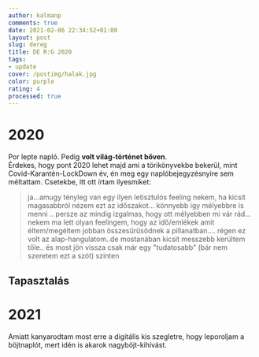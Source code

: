 ```yaml
---
author: kalmanp
comments: true
date: 2021-02-06 22:34:52+01:00
layout: post
slug: dereg
title: DE R:G 2020
tags:
- update
cover: /postimg/halak.jpg
color: purple
rating: 4
processed: true
---
```


# 2020
Por lepte napló. Pedig **volt világ-történet bőven**.  
Érdekes, hogy pont 2020 lehet majd ami a törikönyvekbe bekerül, mint Covid-Karantén-LockDown év, én meg egy naplóbejegyzésnyire sem méltattam. Csetekbe, itt ott írtam ilyesmiket:
> ja...amugy tényleg van egy ilyen letisztulós feeling nekem, ha kicsit magasabbról nézem ezt az időszakot... könnyebb így mélyebbre is menni .. persze az mindig izgalmas, hogy ott mélyebben mi vár rád... nekem ma lett olyan feelingem, hogy az idő/emlékek amit éltem/megéltem jobban összesűrűsödnek a pillanatban.... régen ez volt az alap-hangulatom..de mostanában kicsit messzebb kerültem tőle.. és most jön vissza csak már egy "tudatosabb" (bár nem szeretem ezt a szót) szinten

## Tapasztalás

# 2021
Amiatt kanyarodtam most erre a digitális kis szegletre, hogy leporoljam a böjtnaplót, mert idén is akarok nagyböjt-kihívást.
